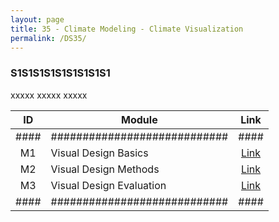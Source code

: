 ```yaml
---
layout: page
title: 35 - Climate Modeling - Climate Visualization
permalink: /DS35/
---
```


<h3>S1S1S1S1S1S1S1S1S1</h3>

xxxxx xxxxx xxxxx

| ID | Module                     |Link|
|:--:|----------------------------|:--:|
|####|############################|####|
| M1 | Visual Design Basics       |[Link](/01-MSDS/DS22/M1/)|
| M2 | Visual Design Methods      |[Link](/01-MSDS/DS22/M2/)|
| M3 | Visual Design Evaluation   |[Link](/01-MSDS/DS22/M3/)|
|####|############################|####|

